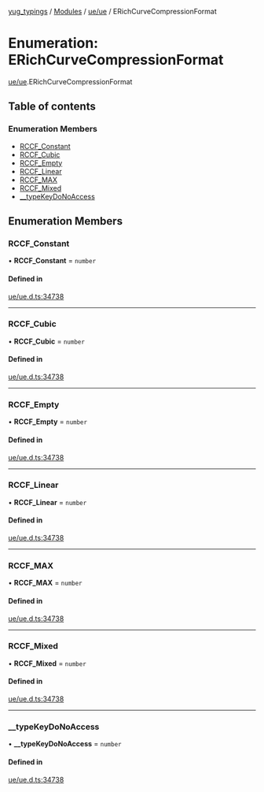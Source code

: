 [yug_typings](../README.md) / [Modules](../modules.md) / [ue/ue](../modules/ue_ue.md) / ERichCurveCompressionFormat

# Enumeration: ERichCurveCompressionFormat

[ue/ue](../modules/ue_ue.md).ERichCurveCompressionFormat

## Table of contents

### Enumeration Members

- [RCCF\_Constant](ue_ue.ERichCurveCompressionFormat.md#rccf_constant)
- [RCCF\_Cubic](ue_ue.ERichCurveCompressionFormat.md#rccf_cubic)
- [RCCF\_Empty](ue_ue.ERichCurveCompressionFormat.md#rccf_empty)
- [RCCF\_Linear](ue_ue.ERichCurveCompressionFormat.md#rccf_linear)
- [RCCF\_MAX](ue_ue.ERichCurveCompressionFormat.md#rccf_max)
- [RCCF\_Mixed](ue_ue.ERichCurveCompressionFormat.md#rccf_mixed)
- [\_\_typeKeyDoNoAccess](ue_ue.ERichCurveCompressionFormat.md#__typekeydonoaccess)

## Enumeration Members

### RCCF\_Constant

• **RCCF\_Constant** = `number`

#### Defined in

[ue/ue.d.ts:34738](https://github.com/YugMetaverse/yug_typings/blob/25cad34/ue/ue.d.ts#L34738)

___

### RCCF\_Cubic

• **RCCF\_Cubic** = `number`

#### Defined in

[ue/ue.d.ts:34738](https://github.com/YugMetaverse/yug_typings/blob/25cad34/ue/ue.d.ts#L34738)

___

### RCCF\_Empty

• **RCCF\_Empty** = `number`

#### Defined in

[ue/ue.d.ts:34738](https://github.com/YugMetaverse/yug_typings/blob/25cad34/ue/ue.d.ts#L34738)

___

### RCCF\_Linear

• **RCCF\_Linear** = `number`

#### Defined in

[ue/ue.d.ts:34738](https://github.com/YugMetaverse/yug_typings/blob/25cad34/ue/ue.d.ts#L34738)

___

### RCCF\_MAX

• **RCCF\_MAX** = `number`

#### Defined in

[ue/ue.d.ts:34738](https://github.com/YugMetaverse/yug_typings/blob/25cad34/ue/ue.d.ts#L34738)

___

### RCCF\_Mixed

• **RCCF\_Mixed** = `number`

#### Defined in

[ue/ue.d.ts:34738](https://github.com/YugMetaverse/yug_typings/blob/25cad34/ue/ue.d.ts#L34738)

___

### \_\_typeKeyDoNoAccess

• **\_\_typeKeyDoNoAccess** = `number`

#### Defined in

[ue/ue.d.ts:34738](https://github.com/YugMetaverse/yug_typings/blob/25cad34/ue/ue.d.ts#L34738)
